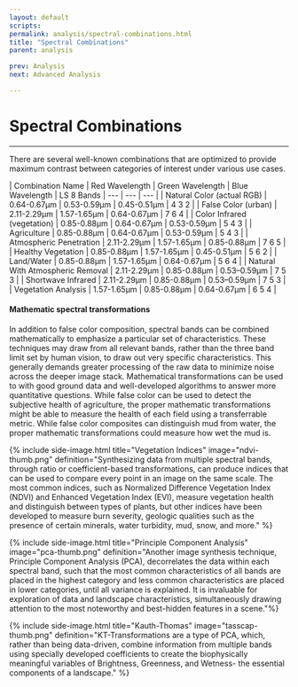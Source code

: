 ```yaml
---
layout: default
scripts:
permalink: analysis/spectral-combinations.html
title: "Spectral Combinations"
parent: analysis

prev: Analysis
next: Advanced Analysis

---
```


# Spectral Combinations

---

There are several well-known combinations that are optimized to provide maximum contrast between categories of interest under various use cases.

| Combination Name | Red Wavelength | Green Wavelength | Blue Wavelength | LS 8 Bands
| --- | --- | --- |
| Natural Color (actual RGB) | 0.64-0.67&#xb5;m | 0.53-0.59&#xb5;m | 0.45-0.51&#xb5;m | 4 3 2 |
| False Color (urban) | 2.11-2.29&#xb5;m | 1.57-1.65&#xb5;m | 0.64-0.67&#xb5;m | 7 6 4 |
| Color Infrared (vegetation) | 0.85-0.88&#xb5;m | 0.64-0.67&#xb5;m | 0.53-0.59&#xb5;m | 5 4 3 |
| Agriculture | 0.85-0.88&#xb5;m | 0.64-0.67&#xb5;m | 0.53-0.59&#xb5;m | 5 4 3 |
| Atmospheric Penetration | 2.11-2.29&#xb5;m | 1.57-1.65&#xb5;m | 0.85-0.88&#xb5;m | 7 6 5 |
| Healthy Vegetation | 0.85-0.88&#xb5;m | 1.57-1.65&#xb5;m | 0.45-0.51&#xb5;m | 5 6 2 |
| Land/Water | 0.85-0.88&#xb5;m | 1.57-1.65&#xb5;m | 0.64-0.67&#xb5;m | 5 6 4 |
| Natural With Atmospheric Removal | 2.11-2.29&#xb5;m | 0.85-0.88&#xb5;m | 0.53–0.59&#xb5;m | 7 5 3 |
| Shortwave Infrared | 2.11-2.29&#xb5;m | 0.85-0.88&#xb5;m | 0.53–0.59&#xb5;m | 7 5 3 |
| Vegetation Analysis | 1.57-1.65&#xb5;m | 0.85-0.88&#xb5;m | 0.64-0.67&#xb5;m | 6 5 4 |

#### Mathematic spectral transformations

In addition to false color composition, spectral bands can be combined mathematically to emphasize a particular set of characteristics. These techniques may draw from all relevant bands, rather than the three band limit set by human vision, to draw out very specific characteristics. This generally demands greater processing of the raw data to minimize noise across the deeper image stack. Mathematical transformations can be used to with good ground data and well-developed algorithms to answer more quantitative questions. While false color can be used to detect the subjective health of agriculture, the proper mathematic transformations might be able to measure the health of each field using a transferrable metric. While false color composites can distinguish mud from water, the proper mathematic transformations could measure how wet the mud is.

{% include side-image.html title="Vegetation Indices" image="ndvi-thumb.png" definition="Synthesizing data from multiple spectral bands, through ratio or coefficient-based transformations, can produce indices that can be used to compare every point in an image on the same scale. The most common indices, such as Normalized Difference Vegetation Index (NDVI) and Enhanced Vegetation Index (EVI), measure vegetation health and distinguish between types of plants, but other indices have been developed to measure burn severity, geologic qualities such as the presence of certain minerals, water turbidity, mud, snow, and more." %}

{% include side-image.html title="Principle Component Analysis" image="pca-thumb.png" definition="Another image synthesis technique, Principle Component Analysis (PCA), decorrelates the data within each spectral band, such that the most common characteristics of all bands are placed in the highest category and less common characteristics are placed in lower categories, until all variance is explained. It is invaluable for exploration of data and landscape characteristics, simultaneously drawing attention to the most noteworthy and best-hidden features in a scene."%}

{% include side-image.html title="Kauth-Thomas" image="tasscap-thumb.png" definition="KT-Transformations are a type of PCA, which, rather than being data-driven, combine information from multiple bands using specially developed coefficients to create the biophysically meaningful variables of Brightness, Greenness, and Wetness- the essential components of a landscape." %}
